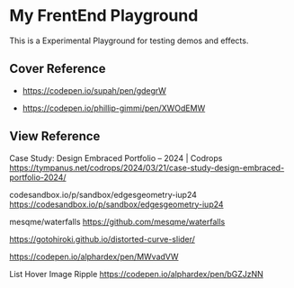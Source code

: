 # My FrentEnd Playground

This is a Experimental Playground for testing demos and effects.

## Cover Reference

- https://codepen.io/supah/pen/gdegrW

- https://codepen.io/phillip-gimmi/pen/XWOdEMW

## View Reference

Case Study: Design Embraced Portfolio – 2024 | Codrops
https://tympanus.net/codrops/2024/03/21/case-study-design-embraced-portfolio-2024/

codesandbox.io/p/sandbox/edgesgeometry-iup24
https://codesandbox.io/p/sandbox/edgesgeometry-iup24

mesqme/waterfalls
https://github.com/mesqme/waterfalls

https://gotohiroki.github.io/distorted-curve-slider/


https://codepen.io/alphardex/pen/MWvadVW

List Hover Image Ripple
https://codepen.io/alphardex/pen/bGZJzNN